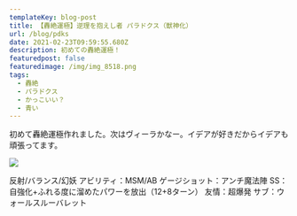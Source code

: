 ```yaml
---
templateKey: blog-post
title: 【轟絶運極】逆理を抱えし者 パラドクス（獣神化）
url: /blog/pdks
date: 2021-02-23T09:59:55.680Z
description: 初めての轟絶運極！
featuredpost: false
featuredimage: /img/img_8518.png
tags:
  - 轟絶
  - パラドクス
  - かっこいい？
  - 青い
---
```

初めて轟絶運極作れました。次はヴィーラかなー。イデアが好きだからイデアも頑張ってます。

![](/img/img_8518.png)

反射/バランス/幻妖
アビリティ：MSM/AB
ゲージショット：アンチ魔法陣
SS：自強化+ふれる度に溜めたパワーを放出（12+8ターン）
友情：超爆発
サブ：ウォールスルーバレット
